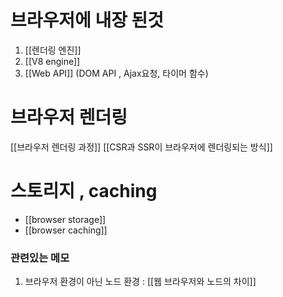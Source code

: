 
# 브라우저에 내장 된것
1. [[렌더링 엔진]]
2. [[V8 engine]]
3. [[Web API]] (DOM API , Ajax요청, 타이머 함수)

# 브라우저 렌더링 
[[브라우저 렌더링 과정]]
[[CSR과 SSR이 브라우저에 렌더링되는 방식]]


# 스토리지 , caching
- [[browser storage]]
- [[browser caching]]


### 관련있는 메모 
1. 브라우저 환경이 아닌 노드 환경 : [[웹 브라우저와 노드의 차이]]